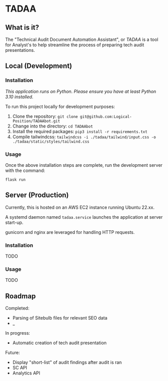 # TADAA

## What is it?

The "Technical Audit Document Automation Assistant", or _TADAA_ is a tool for Analyst's to help streamline the process of preparing tech audit presentations.

## Local (Development)

### Installation

_This application runs on Python. Please ensure you have at least Python 3.10 installed._

To run this project locally for development purposes:

1. Clone the repository: `git clone git@github.com:Logical-Position/TADAAbot.git`
1. Change into the directory: `cd TADAAbot`
1. Install the required packages: `pip3 install -r requirements.txt`
1. Compile tailwindcss: `tailwindcss -i ./tadaa/tailwind/input.css -o ./tadaa/static/styles/tailwind.css`

### Usage

Once the above installation steps are complete, run the development server with the command:
```
flask run
```

## Server (Production)

Currently, this is hosted on an AWS EC2 instance running Ubuntu 22.xx.

A systemd daemon named `tadaa.service` launches the application at server start-up.

gunicorn and nginx are leveraged for handling HTTP requests.

### Installation

TODO

### Usage

TODO

## Roadmap
Completed:
* Parsing of Sitebulb files for relevant SEO data
* _

In progress:
* Automatic creation of tech audit presentation

Future:
* Display "short-list" of audit findings after audit is ran
* SC API
* Analytics API